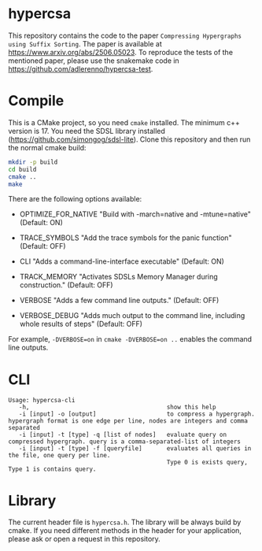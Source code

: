 # hypercsa

This repository contains the code to the paper `Compressing Hypergraphs using Suffix Sorting`. 
The paper is available at https://www.arxiv.org/abs/2506.05023. 
To reproduce the tests of the mentioned paper, please use the snakemake code in https://github.com/adlerenno/hypercsa-test.

# Compile

This is a CMake project, so you need `cmake` installed. 
The minimum c++ version is 17. 
You need the SDSL library installed (https://github.com/simongog/sdsl-lite).
Clone this repository and then run the normal cmake build:

```bash
mkdir -p build
cd build
cmake ..
make
```

There are the following options available:

- OPTIMIZE_FOR_NATIVE "Build with -march=native and -mtune=native" (Default: ON)

- TRACE_SYMBOLS "Add the trace symbols for the panic function" (Default: OFF)

- CLI "Adds a command-line-interface executable" (Default: ON)

- TRACK_MEMORY "Activates SDSLs Memory Manager during construction." (Default: OFF)

- VERBOSE "Adds a few command line outputs." (Default: OFF)

- VERBOSE_DEBUG "Adds much output to the command line, including whole results of steps" (Default: OFF)

For example, `-DVERBOSE=on` in `cmake -DVERBOSE=on ..` enables the command line outputs.

# CLI

```
Usage: hypercsa-cli
   -h,                                       show this help
   -i [input] -o [output]                    to compress a hypergraph. hypergraph format is one edge per line, nodes are integers and comma separated
   -i [input] -t [type] -q [list of nodes]   evaluate query on compressed hypergraph. query is a comma-separated-list of integers
   -i [input] -t [type] -f [queryfile]       evaluates all queries in the file, one query per line.
                                             Type 0 is exists query, Type 1 is contains query.
```

# Library

The current header file is `hypercsa.h`. The library will be always build by cmake. 
If you need different methods in the header for your application, please ask or open a request in this repository.